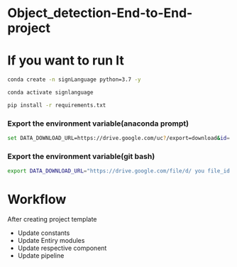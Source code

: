 # Object_detection-End-to-End-project

# If you want to run It  

```bash
conda create -n signLanguage python=3.7 -y

```
```bash
conda activate signlanguage
```
```bash
pip install -r requirements.txt
```


### Export the  environment variable(anaconda prompt)

```bash
set DATA_DOWNLOAD_URL=https://drive.google.com/uc?/export=download&id=  your file_id goes here"
```
### Export the  environment variable(git bash)

```bash
export DATA_DOWNLOAD_URL="https://drive.google.com/file/d/ you file_id goes here"
```



# Workflow
After creating project template
 * Update constants 
 * Update Entiry modules
 * Update respective component
 * Update pipeline